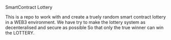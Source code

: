 SmartContract Lottery

This is a repo to work with and create a truely random smart contract lottery in a WEB3 environment.
We have try to make the lottery system as decenteralised and secure as possible So that only the true winner can win the 
LOTTERY.
